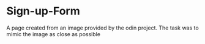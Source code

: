 # Sign-up-Form

A page created from an image provided by the odin project. The task was to mimic the image as close as possible

